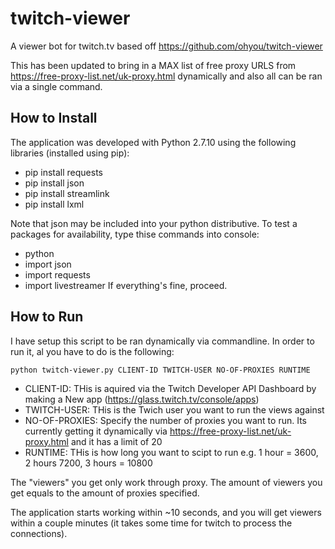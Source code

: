 # twitch-viewer
A viewer bot for twitch.tv based off https://github.com/ohyou/twitch-viewer 

This has been updated to bring in a MAX list of free proxy URLS from https://free-proxy-list.net/uk-proxy.html dynamically and also all can be ran via a single command.

## How to Install
The application was developed with Python 2.7.10 using the following libraries (installed using pip):
- pip install requests
- pip install json
- pip install streamlink
- pip install lxml

Note that json may be included into your python distributive.
To test a packages for availability, type thise commands into console:
- python
- import json
- import requests
- import livestreamer
If everything's fine, proceed.

## How to Run
I have setup this script to be ran dynamically via commandline. In order to run it, al you have to do is the following:

`python twitch-viewer.py CLIENT-ID TWITCH-USER NO-OF-PROXIES RUNTIME`

- CLIENT-ID: THis is aquired via the Twitch Developer API Dashboard by making a New app (https://glass.twitch.tv/console/apps)
- TWITCH-USER:  THis is the Twich user you want to run the views against
- NO-OF-PROXIES: Specify the number of proxies you want to run.  Its currently getting it dynamically via https://free-proxy-list.net/uk-proxy.html and it has a limit of 20
- RUNTIME: THis is how long you want to scipt to run e.g. 1 hour = 3600, 2 hours 7200, 3 hours = 10800

The "viewers" you get only work through proxy.  The amount of viewers you get equals to the amount of proxies specified.

The application starts working within ~10 seconds, and you will get viewers within a couple minutes (it takes some time for twitch to process the connections).